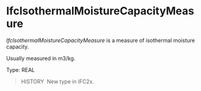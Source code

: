 # IfcIsothermalMoistureCapacityMeasure

_IfcIsothermalMoistureCapacityMeasure_ is a measure of isothermal moisture capacity.

Usually measured in m3/kg.

Type: REAL

> HISTORY&nbsp; New type in IFC2x.
